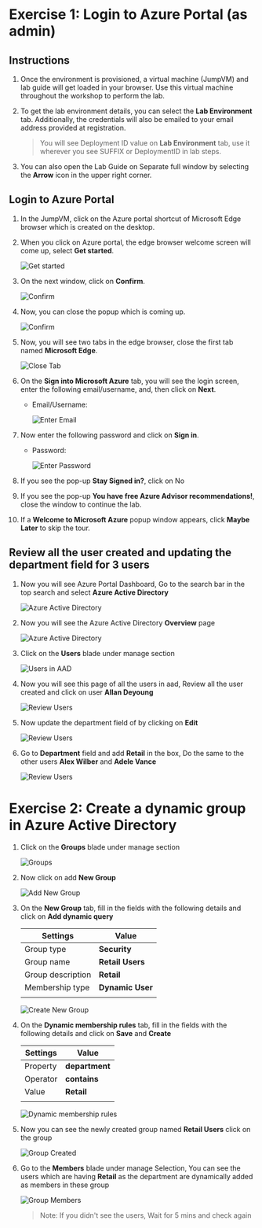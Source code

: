 # Exercise 1: Login to Azure Portal (as admin)

 
 

## Instructions 

 
 

1. Once the environment is provisioned, a virtual machine (JumpVM) and lab guide will get loaded in your browser. Use this virtual machine throughout the workshop to perform the lab. 

 
 

2. To get the lab environment details, you can select the **Lab Environment** tab. Additionally, the credentials will also be emailed to your email address provided at registration. 

  

    > You will see Deployment ID value on **Lab Environment** tab, use it wherever you see SUFFIX or DeploymentID in lab steps. 

  

3. You can also open the Lab Guide on Separate full window by selecting the **Arrow** icon in the upper right corner. 

  

## Login to Azure Portal 

 
 

1. In the JumpVM, click on the Azure portal shortcut of Microsoft Edge browser which is created on the desktop. 

    

2. When you click on Azure portal, the edge browser welcome screen will come up, select **Get started**. 

 
 

   ![](images/edge-get-started-window.png "Get started") 

    

3. On the next window, click on **Confirm**. 

 
 

   ![](./images/edge-confirm.png "Confirm") 

    

4. Now, you can close the popup which is coming up. 

 
 

   ![](images/edge-continue.png "Confirm") 

    

5. Now, you will see two tabs in the edge browser, close the first tab named **Microsoft Edge**. 

 
 

   ![](images/close-tab.png "Close Tab") 

    

6. On the **Sign into Microsoft Azure** tab, you will see the login screen, enter the following email/username, and, then click on **Next**.  

   * Email/Username: <inject key="AzureAdUserEmail"></inject> 

    

     ![](images/azure-login-enter-email.png "Enter Email") 

      

7. Now enter the following password and click on **Sign in**. 

   * Password: <inject key="AzureAdUserPassword"></inject> 

    

     ![](images/azure-login-enter-password1.png "Enter Password") 

      

8. If you see the pop-up **Stay Signed in?**, click on No 

 
 

9. If you see the pop-up **You have free Azure Advisor recommendations!**, close the window to continue the lab. 

 
 

10. If a **Welcome to Microsoft Azure** popup window appears, click **Maybe Later** to skip the tour. 





## Review all the user created and updating the department field for 3 users



1. Now you will see Azure Portal Dashboard, Go to the search bar in the top search and select **Azure Active Directory**




   ![](images/search-aad.png "Azure Active Directory")



2. Now you will see the Azure Active Directory **Overview** page




   ![](images/azure-active-directory.png "Azure Active Directory")



3. Click on the **Users** blade under manage section




   ![](images/users-aad.png "Users in AAD")



4. Now you will see this page of all the users in aad, Review all the user created and click on user **Allan Deyoung**




   ![](images/review-aad-users.png " Review Users")




5. Now update the department field of by clicking on **Edit**




   ![](images/edit-user.png " Review Users")



6. Go to **Department** field and add **Retail** in the box, Do the same to the other users **Alex Wilber** and **Adele Vance**




   ![](images/department-field.png " Review Users")





# Exercise 2: Create a dynamic group in Azure Active Directory



1. Click on the **Groups** blade under manage section




   ![](images/groups-aad.png "Groups")



2. Now click on add **New Group**




   ![](images/add-new-aad-group.png "Add New Group")



3. On the **New Group** tab, fill in the fields with the following details and click on **Add dynamic query**

    | Settings | Value |
    |--|--|
    | Group type | **Security** |
    | Group name |  **Retail Users** |
    | Group description | **Retail** |
    | Membership type | **Dynamic User** |
    | | |




   ![](images/create-add-group.png "Create New Group")



3. On the **Dynamic membership rules** tab, fill in the fields with the following details and click on **Save** and **Create**

    | Settings | Value |
    |--|--|
    | Property | **department** |
    | Operator |  **contains** |
    | Value | **Retail** |
    | | |




   ![](images/dynamic-membership-rules.png "Dynamic membership rules")




4. Now you can see the newly created group named **Retail Users** click on the group





   ![](images/group-created.png "Group Created")




6. Go to the **Members** blade under manage Selection, You can see the users which are having **Retail** as the department are dynamically added as members in these group





   ![](images/group-members.png "Group Members")

   > Note: If you didn't see the users, Wait for 5 mins and check again